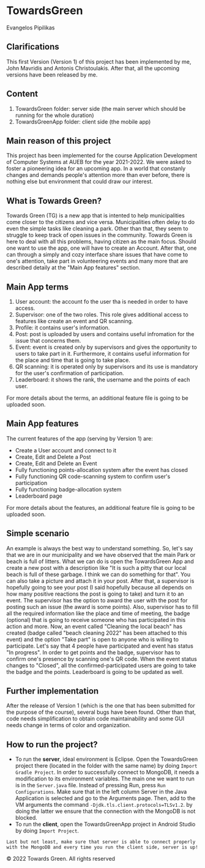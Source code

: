 # TowardsGreen
Evangelos Pipilikas

## Clarifications
This first Version (Version 1) of this project has been implemented by me, John Mavridis and Antonis Christoulakis. After that, all the upcoming versions have been released by me.

## Content
1. TowardsGreen folder: server side (the main server which should be running for the whole duration)
2. ΤοwardsGreenApp folder: client side (the mobile app)

## Main reason of this project
This project has been implemented for the course Application Development of Computer Systems at AUEB for the year 2021-2022. We were asked to foster a pioneering idea for an upcoming app. In a world that constanly changes and demands people's attention more than ever before, there is nothing else but environment that could draw our interest.

## What is Towards Green?
Towards Green (TG) is a new app that is intented to help municipalities come closer to the citizens and vice versa. Municipalities often delay to do even the simple tasks like cleaning a park. Other than that, they seem to struggle to keep track of open issues in the community. Towards Green is here to deal with all this problems, having citizen as the main focus. Should one want to use the app, one will have to create an Account. After that, one can through a simply and cozy interface share issues that have come to one's attention, take part in volunteering events and many more that are described detaily at the "Main App features" section.

## Main App terms
1. User account: the account fo the user tha is needed in order to have access.
2. Supervisor: one of the two roles. This role gives additional access to features like create an event and QR scanning.
3. Profile: it contains user's information.
3. Post: post is uploaded by users and contains useful infromation for the issue that concerns them.
4. Event: event is created only by supervisors and gives the opportunity to users to take part in it. Furthermore, it contains useful information for the place and time that is going to take place.
5. QR scanning: it is operated only by supervisors and its use is mandatory for the user's confirmation of participation.
6. Leaderboard: it shows the rank, the username and the points of each user.

For more details about the terms, an additional feature file is going to be uploaded soon.

## Main App features
The current features of the app (serving by Version 1) are:
* Create a User account and connect to it
* Create, Edit and Delete a Post
* Create, Edit and Delete an Event
* Fully functioning points-allocation system after the event has closed
* Fully functioning QR code-scanning system to confirm user's participation
* Fully functioning badge-allocation system
* Leaderboard page

For more details about the features, an additional feature file is going to be uploaded soon.

## Simple scenario
An example is always the best way to understand something. So, let's say that we are in our municipality and we have observed that the main Park or beach is full of litters. What we can do is open the TowardsGreen App and create a new post with a description like "It is such a pitty that our local beach is full of these garbage. I think we can do something for that". You can also take a picture and attach it in your post. After that, a supervisor is hopefully going to see your post (I said hopefully because all depends on how many positive reactions the post is going to take) and turn it to an event. The supervisor has the option to award the user with the post for posting such an issue (the award is some points). Also, supervisor has to fill all the required information like the place and time of meeting, the badge (optional) that is going to receive someone who has participated in this action and more. Now, an event called "Cleaning the local beach" has created (badge called "beach cleaning 2022" has been attached to this event) and the option "Take part" is open to anyone who is willing to participate. Let's say that 4 people have participated and event has status "In progress". In order to get points and the badge, supervisor has to confirm one's presence by scanning one's QR code. When the event status changes to "Closed", all the confirmed-participated users are going to take the badge and the points. Leaderboard is going to be updated as well.

## Further implementation
After the release of Version 1 (which is the one that has been submitted for the purpose of the course), several bugs have been found. Other than that, code needs simplification to obtain code maintainability and some GUI needs change in terms of color and organization.

## How to run the project?
* To run the **server**, ideal environment is Eclipse. Open the TowardsGreen project there (located in the folder with the same name) by doing `Import Gradle Project`. In order to successfully connect to MongoDB, it needs a modification to its environment variables. The main one we want to run is in the `Server.java` file. Instead of pressing Run, press `Run Configurations`. Make sure that in the left column Server in the Java Application is selected and go to the Arguments page. Then, add to the VM arguments the command `-Djdk.tls.client.protocols=TLSv1.2`. by doing the latter we ensure that the connection with the MongoDB is not blocked.
* To run the **client**, open the TowardsGreenApp project in Android Studio by doing `Import Project`.
~~~
Last but not least, make sure that server is able to connect properly with the MongoDB and every time you run the client side, server is up!
~~~

© 2022 Towards Green.  All rights reserved
